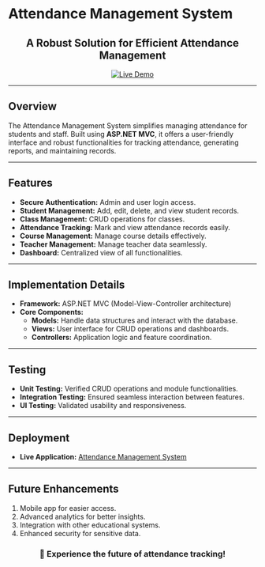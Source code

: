 # Attendance Management System

<div align="center">
  <h2>A Robust Solution for Efficient Attendance Management</h2>
  <a href="http://www.AttendanceManagement.somee.com" target="_blank">
    <img src="https://img.shields.io/badge/Live%20Demo-Online-brightgreen?style=flat-square" alt="Live Demo">
  </a>
</div>

---

## **Overview**
The Attendance Management System simplifies managing attendance for students and staff. Built using **ASP.NET MVC**, it offers a user-friendly interface and robust functionalities for tracking attendance, generating reports, and maintaining records.

---

## **Features**
<ul>
  <li><strong>Secure Authentication:</strong> Admin and user login access.</li>
  <li><strong>Student Management:</strong> Add, edit, delete, and view student records.</li>
  <li><strong>Class Management:</strong> CRUD operations for classes.</li>
  <li><strong>Attendance Tracking:</strong> Mark and view attendance records easily.</li>
  <li><strong>Course Management:</strong> Manage course details effectively.</li>
  <li><strong>Teacher Management:</strong> Manage teacher data seamlessly.</li>
  <li><strong>Dashboard:</strong> Centralized view of all functionalities.</li>
</ul>

---

## **Implementation Details**
- **Framework:** ASP.NET MVC (Model-View-Controller architecture)
- **Core Components:**
  - **Models:** Handle data structures and interact with the database.
  - **Views:** User interface for CRUD operations and dashboards.
  - **Controllers:** Application logic and feature coordination.

---

## **Testing**
- **Unit Testing:** Verified CRUD operations and module functionalities.
- **Integration Testing:** Ensured seamless interaction between features.
- **UI Testing:** Validated usability and responsiveness.

---

## **Deployment**
- **Live Application:** <a href="http://www.attendancemanagementsystem.somee.com/" target="_blank">Attendance Management System</a>

---

## **Future Enhancements**
1. Mobile app for easier access.
2. Advanced analytics for better insights.
3. Integration with other educational systems.
4. Enhanced security for sensitive data.

<div align="center">
  <h3>🚀 Experience the future of attendance tracking!</h3>
</div>
